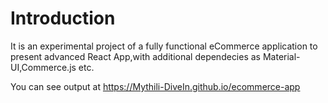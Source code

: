 # Introduction 

It is an experimental project of a fully functional eCommerce application to present advanced React App,with additional dependecies as Material-UI,Commerce.js etc.

You can see output at
https://Mythili-DiveIn.github.io/ecommerce-app
